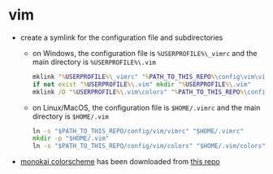 # vim

- create a symlink for the configuration file and subdirectories

  - on Windows, the configuration file is `%USERPROFILE%\_vimrc` and the main directory is `%USERPROFILE%\.vim`

    ```bat
    mklink "%USERPROFILE%\_vimrc" "%PATH_TO_THIS_REPO%\config\vim\vimrc"
    if not exist "%USERPROFILE%\.vim" mkdir "%USERPROFILE%\.vim"
    mklink /D "%USERPROFILE%\.vim\colors" "%PATH_TO_THIS_REPO%\config\vim\colors"
    ```

  - on Linux/MacOS, the configuration file is `$HOME/.vimrc` and the main directory is `$HOME/.vim`
    ```bat
    ln -s "$PATH_TO_THIS_REPO/config/vim/vimrc" "$HOME/.vimrc"
    mkdir -p "$HOME/.vim"
    ln -s "$PATH_TO_THIS_REPO/config/vim/colors" "$HOME/.vim/colors"
    ```

- [monokai colorscheme](./colors/monokai.vim) has been downloaded from [this repo](https://github.com/ku1ik/vim-monokai/)
